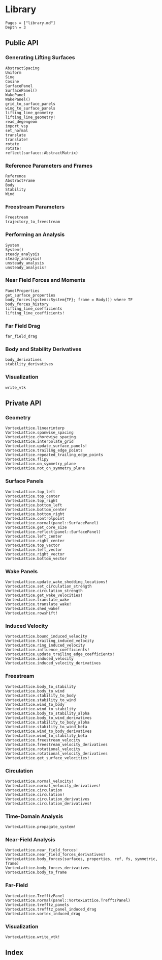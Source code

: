 # Library

```@contents
Pages = ["library.md"]
Depth = 3
```

## Public API

### Generating Lifting Surfaces

```@docs
AbstractSpacing
Uniform
Sine
Cosine
SurfacePanel
SurfacePanel()
WakePanel
WakePanel()
grid_to_surface_panels
wing_to_surface_panels
lifting_line_geometry
lifting_line_geometry!
read_degengeom
import_vsp
set_normal
translate
translate!
rotate
rotate!
reflect(surface::AbstractMatrix)
```

### Reference Parameters and Frames
```@docs
Reference
AbstractFrame
Body
Stability
Wind
```

### Freestream Parameters
```@docs
Freestream
trajectory_to_freestream
```

### Performing an Analysis
```@docs
System
System()
steady_analysis
steady_analysis!
unsteady_analysis
unsteady_analysis!
```

### Near Field Forces and Moments
```@docs
PanelProperties
get_surface_properties
body_forces(system::System{TF}; frame = Body()) where TF
body_forces_history
lifting_line_coefficients
lifting_line_coefficients!
```

### Far Field Drag
```@docs
far_field_drag
```

### Body and Stability Derivatives
```@docs
body_derivatives
stability_derivatives
```

### Visualization
```@docs
write_vtk
```

## Private API

### Geometry
```@docs
VortexLattice.linearinterp
VortexLattice.spanwise_spacing
VortexLattice.chordwise_spacing
VortexLattice.interpolate_grid
VortexLattice.update_surface_panels!
VortexLattice.trailing_edge_points
VortexLattice.repeated_trailing_edge_points
VortexLattice.flipy
VortexLattice.on_symmetry_plane
VortexLattice.not_on_symmetry_plane
```

### Surface Panels
```@docs
VortexLattice.top_left
VortexLattice.top_center
VortexLattice.top_right
VortexLattice.bottom_left
VortexLattice.bottom_center
VortexLattice.bottom_right
VortexLattice.controlpoint
VortexLattice.normal(panel::SurfacePanel)
VortexLattice.get_core_size
VortexLattice.reflect(panel::SurfacePanel)
VortexLattice.left_center
VortexLattice.right_center
VortexLattice.top_vector
VortexLattice.left_vector
VortexLattice.right_vector
VortexLattice.bottom_vector
```

### Wake Panels
```@docs
VortexLattice.update_wake_shedding_locations!
VortexLattice.set_circulation_strength
VortexLattice.circulation_strength
VortexLattice.get_wake_velocities!
VortexLattice.translate_wake
VortexLattice.translate_wake!
VortexLattice.shed_wake!
VortexLattice.rowshift!
```

### Induced Velocity
```@docs
VortexLattice.bound_induced_velocity
VortexLattice.trailing_induced_velocity
VortexLattice.ring_induced_velocity
VortexLattice.influence_coefficients!
VortexLattice.update_trailing_edge_coefficients!
VortexLattice.induced_velocity
VortexLattice.induced_velocity_derivatives
```

### Freestream
```@docs
VortexLattice.body_to_stability
VortexLattice.body_to_wind
VortexLattice.stability_to_body
VortexLattice.stability_to_wind
VortexLattice.wind_to_body
VortexLattice.wind_to_stability
VortexLattice.body_to_stability_alpha
VortexLattice.body_to_wind_derivatives
VortexLattice.stability_to_body_alpha
VortexLattice.stability_to_wind_beta
VortexLattice.wind_to_body_derivatives
VortexLattice.wind_to_stability_beta
VortexLattice.freestream_velocity
VortexLattice.freestream_velocity_derivatives
VortexLattice.rotational_velocity
VortexLattice.rotational_velocity_derivatives
VortexLattice.get_surface_velocities!
```

### Circulation
```@docs
VortexLattice.normal_velocity!
VortexLattice.normal_velocity_derivatives!
VortexLattice.circulation
VortexLattice.circulation!
VortexLattice.circulation_derivatives
VortexLattice.circulation_derivatives!
```

### Time-Domain Analysis
```@docs
VortexLattice.propagate_system!
```

### Near-Field Analysis
```@docs
VortexLattice.near_field_forces!
VortexLattice.near_field_forces_derivatives!
VortexLattice.body_forces(surfaces, properties, ref, fs, symmetric, frame)
VortexLattice.body_forces_derivatives
VortexLattice.body_to_frame
```

### Far-Field
```@docs
VortexLattice.TrefftzPanel
VortexLattice.normal(panel::VortexLattice.TrefftzPanel)
VortexLattice.trefftz_panels
VortexLattice.trefftz_panel_induced_drag
VortexLattice.vortex_induced_drag
```

### Visualization
```@docs
VortexLattice.write_vtk!
```

## Index

```@index
```
